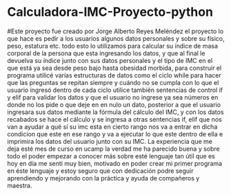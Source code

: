 # Calculadora-IMC-Proyecto-python
#Este proyecto fue creado por Jorge Alberto Reyes Meléndez
el proyecto lo que hace es pedir a los usuarios algunos datos personales y sobre
su físico, peso, estatura etc. todo esto lo utilizamos para calcular su índice de masa corporal de la
persona que esta ingresando los datos, y que al final le devuelva 
su índice junto con sus datos personales y el tipo de IMC en el que está
ya sea desde peso bajo hasta obesidad morbida, para construir el programa
utilicé varías estructuras de datos como el ciclo while para hacer que las preguntas
se repitan siempre y cuándo no se cumpla con lo que el usuario ingresó
dentro de cada ciclo utilice también sentencias de control if y elif para validar los datos
y que el usuario no ingrese ya sea números en donde no los pide o que deje 
en en nulo un dato, posterior a que el usuario ingresara sus datos
mediante la fórmula del cálculo del IMC, y con los datos recabados 
se hace el cálculo y se ingresa a otras sentencias if, elif 
que nos van a ayudar a qué sí su imc esta en cierto rango 
nos va a entrar en dicha condicion que este en ese rango y 
va a ejecutar lo que este dentro de ella e imprimira los datos 
del usuario junto con su IMC.
La experiencia que me deja esté mes de curso en ucamp
la verdad me ha parecido buena y sobre todo el poder empezar a 
conocer más sobre esté lenguaje tan útil que es hoy en día
me sentí muy bien, motivado en poder crear mi primer programa
en éste lenguaje y estoy seguro que con dedicación podre
seguir aprendiendo y mejorando con la práctica y ayuda de 
compañeros y maestra.

